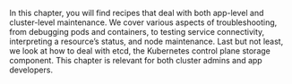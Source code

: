 In this chapter, you will find recipes that deal with both app-level and cluster-level maintenance. We cover various aspects of troubleshooting, from debugging pods and containers, to testing service connectivity, interpreting a resource’s status, and node maintenance. Last but not least, we look at how to deal with etcd, the Kubernetes control plane storage component. This chapter is relevant for both cluster admins and app developers.